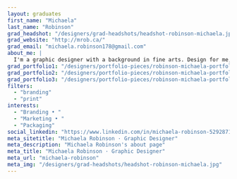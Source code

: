 ```yaml
---
layout: graduates
first_name: "Michaela"
last_name: "Robinson"
grad_headshot: "/designers/grad-headshots/headshot-robinson-michaela.jpg"
grad_website: "http://mrob.ca/"
grad_email: "michaela.robinson178@gmail.com"
about_me: |
  I'm a graphic designer with a background in fine arts. Design for me, is a way of life, full of colour. I have design experience working for Parks Canada and doing some freelance work.
grad_portfolio1: "/designers/portfolio-pieces/robinson-michaela-portfolio1.jpg"
grad_portfolio2: "/designers/portfolio-pieces/robinson-michaela-portfolio2.jpg"
grad_portfolio3: "/designers/portfolio-pieces/robinson-michaela-portfolio3.jpg"
filters:
  - "branding"
  - "print"
interests:
  - "Branding • "
  - "Marketing • "
  - "Packaging"
social_linkedin: "https://www.linkedin.com/in/michaela-robinson-52928717a/"
meta_sitetitle: "Michaela Robinson · Graphic Designer"
meta_description: "Michaela Robinson's about page"
meta_title: "Michaela Robinson · Graphic Designer"
meta_url: "michaela-robinson"
meta_img: "/designers/grad-headshots/headshot-robinson-michaela.jpg"
---
```


